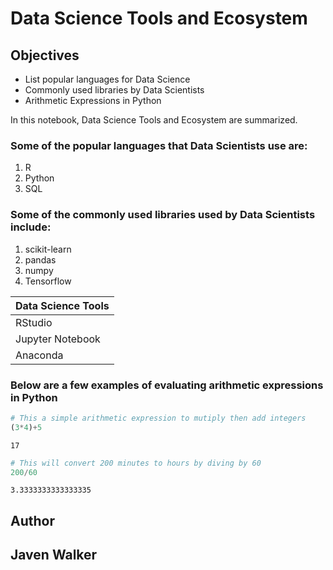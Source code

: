 # Data Science Tools and Ecosystem

## **Objectives**

- List popular languages for Data Science
- Commonly used libraries by Data Scientists
- Arithmetic Expressions in Python

In this notebook, Data Science Tools and Ecosystem are summarized.

### Some of the popular languages that Data Scientists use are:

1. R
2. Python
3. SQL

### Some of the commonly used libraries used by Data Scientists include:

1. scikit-learn
2. pandas
3. numpy
4. Tensorflow

|Data Science Tools|
|------------------|
|RStudio|
|Jupyter Notebook|
|Anaconda|

### Below are a few examples of evaluating arithmetic expressions in Python


```python
# This a simple arithmetic expression to mutiply then add integers
(3*4)+5
```




    17




```python
# This will convert 200 minutes to hours by diving by 60
200/60
```




    3.3333333333333335



## Author
## Javen Walker


```python

```
